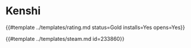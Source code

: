 # Kenshi

{{#template ../templates/rating.md status=Gold installs=Yes opens=Yes}}

{{#template ../templates/steam.md id=233860}}
